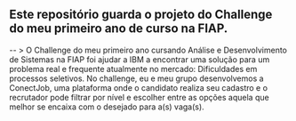 ## Este repositório guarda o projeto do Challenge do meu primeiro ano de curso na FIAP.

-- > O Challenge do meu primeiro ano cursando Análise e Desenvolvimento de Sistemas na FIAP foi ajudar a IBM a encontrar uma solução para um problema real e frequente atualmente no mercado: Dificuldades em processos seletivos. No challenge, eu e meu grupo desenvolvemos a ConectJob, uma plataforma onde o candidato realiza seu cadastro e o recrutador pode filtrar por nível e escolher entre as opções aquela que melhor se encaixa com o desejado para a(s) vaga(s).
